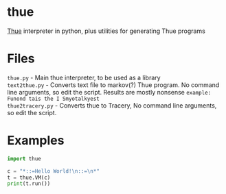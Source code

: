 # thue
[Thue](https://esolangs.org/wiki/Thue) interpreter in python, plus utilities for generating Thue programs
# Files
`thue.py` - Main thue interpreter, to be used as a library<br>
`text2thue.py` - Converts text file to markov(?) Thue program. No command line arguments, so edit the script. Results are mostly nonsense `example: Funond tais the I Smyotalkyest`<br>
`thue2tracery.py` - Converts thue to Tracery, No command line arguments, so edit the script.
# Examples
```py
import thue

c = "*::=Hello World!\n::=\n*"
t = thue.VM(c)
print(t.run())
```
